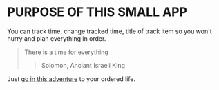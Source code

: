 # PURPOSE OF THIS SMALL APP

You can track time, change tracked time, title of track item
so you won't hurry and plan everything in order.


> There is a time for everything
> > Solomon, Anciant Israeli King


Just [go in this adventure](https://fff.com) to your ordered life.
